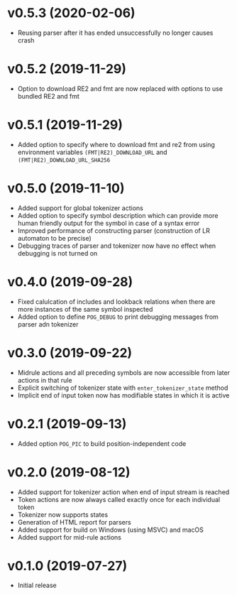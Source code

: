 # v0.5.3 (2020-02-06)

* Reusing parser after it has ended unsuccessfully no longer causes crash

# v0.5.2 (2019-11-29)

* Option to download RE2 and fmt are now replaced with options to use bundled RE2 and fmt

# v0.5.1 (2019-11-29)

* Added option to specify where to download fmt and re2 from using environment variables `(FMT|RE2)_DOWNLOAD_URL` and `(FMT|RE2)_DOWNLOAD_URL_SHA256`

# v0.5.0 (2019-11-10)

* Added support for global tokenizer actions
* Added option to specify symbol description which can provide more human friendly output for the symbol in case of a syntax error
* Improved performance of constructing parser (construction of LR automaton to be precise)
* Debugging traces of parser and tokenizer now have no effect when debugging is not turned on

# v0.4.0 (2019-09-28)

* Fixed calulcation of includes and lookback relations when there are more instances of the same symbol inspected
* Added option to define `POG_DEBUG` to print debugging messages from parser adn tokenizer

# v0.3.0 (2019-09-22)

* Midrule actions and all preceding symbols are now accessible from later actions in that rule
* Explicit switching of tokenizer state with `enter_tokenizer_state` method
* Implicit end of input token now has modifiable states in which it is active

# v0.2.1 (2019-09-13)

* Added option `POG_PIC` to build position-independent code

# v0.2.0 (2019-08-12)

* Added support for tokenizer action when end of input stream is reached
* Token actions are now always called exactly once for each individual token
* Tokenizer now supports states
* Generation of HTML report for parsers
* Added support for build on Windows (using MSVC) and macOS
* Added support for mid-rule actions

# v0.1.0 (2019-07-27)

* Initial release
